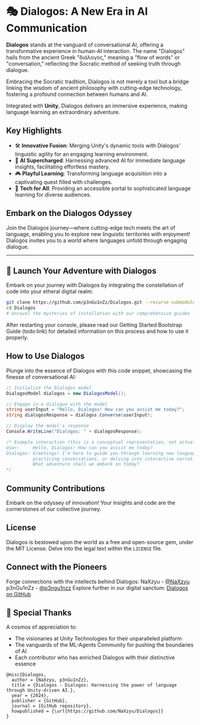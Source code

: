 # 🎭 Dialogos: A New Era in AI Communication

**Dialogos** stands at the vanguard of conversational AI, offering a transformative experience in human-AI interaction. The name "Dialogos" hails from the ancient Greek "διάλογος," meaning a "flow of words" or "conversation," reflecting the Socratic method of seeking truth through dialogue.

Embracing the Socratic tradition, Dialogos is not merely a tool but a bridge linking the wisdom of ancient philosophy with cutting-edge technology, fostering a profound connection between humans and AI.

Integrated with **Unity**, Dialogos delivers an immersive experience, making language learning an extraordinary adventure.

## Key Highlights

- 🛠️ **Innovative Fusion**: Merging Unity's dynamic tools with Dialogos' linguistic agility for an engaging learning environment.
- 🧠 **AI Supercharged**: Harnessing advanced AI for immediate language insights, facilitating effortless mastery.
- 🎮 **Playful Learning**: Transforming language acquisition into a captivating quest filled with challenges.
- 👥 **Tech for All**: Providing an accessible portal to sophisticated language learning for diverse audiences.

## Embark on the Dialogos Odyssey

Join the Dialogos journey—where cutting-edge tech meets the art of language, enabling you to explore new linguistic territories with enjoyment! Dialogos invites you to a world where languages unfold through engaging dialogue.

---

## 🚀 Launch Your Adventure with Dialogos

Embark on your journey with Dialogos by integrating the constellation of code into your etheral digital realm:

```bash
git clone https://github.com/p3nGu1nZz/Dialogos.git --recurse-submodules
cd Dialogos
# Unravel the mysteries of installation with our comprehensive guides
```

After restarting your console, please read our Getting Started Bootstrap Guide (todo:link) for detailed information on this process and how to use it properly.

## How to Use Dialogos

Plunge into the essence of Dialogos with this code snippet, showcasing the finesse of conversational AI:

```csharp
// Initialize the Dialogos model
DialogosModel dialogos = new DialogosModel();

// Engage in a dialogue with the model
string userInput = "Hello, Dialogos! How can you assist me today?";
string dialogosResponse = dialogos.Converse(userInput);

// Display the model's response
Console.WriteLine("Dialogos: " + dialogosResponse);

/* Example interaction (this is a conceptual representation, not actual output):
User:     Hello, Dialogos! How can you assist me today?
Dialogos: Greetings! I'm here to guide you through learning new languages, 
          practicing conversations, or delving into interactive narratives. 
          What adventure shall we embark on today?
*/

```

## Community Contributions

Embark on the odyssey of innovation! Your insights and code are the cornerstones of our collective journey.

## License

Dialogos is bestowed upon the world as a free and open-source gem, under the MIT License. Delve into the legal text within the `LICENSE` file.

## Connect with the Pioneers

Forge connections with the intellects behind Dialogos:
NaXzyu - [@NaXzyu](https://x.ai/NaXzyu)
p3nGu1nZz - [@p3ngu1nzz](https://x.ai/p3nGu1nZz)
Explore further in our digital sanctum: [Dialogos on GitHub](https://github.com/NaXzyu/Dialogos)

## 💖 Special Thanks

A cosmos of appreciation to:
- The visionaries at Unity Technologies for their unparalleled platform
- The vanguards of the ML-Agents Community for pushing the boundaries of AI
- Each contributor who has enriched Dialogos with their distinctive essence

```
@misc{Dialogos,
  author = {NaXzyu, p3nGu1nZz},
  title = {Dialogos - Dialogos: Harnessing the power of language through Unity-driven AI.},
  year = {2024},
  publisher = {GitHub},
  journal = {GitHub repository},
  howpublished = {\url{https://github.com/NaXzyu/Dialogos}}
}
```
